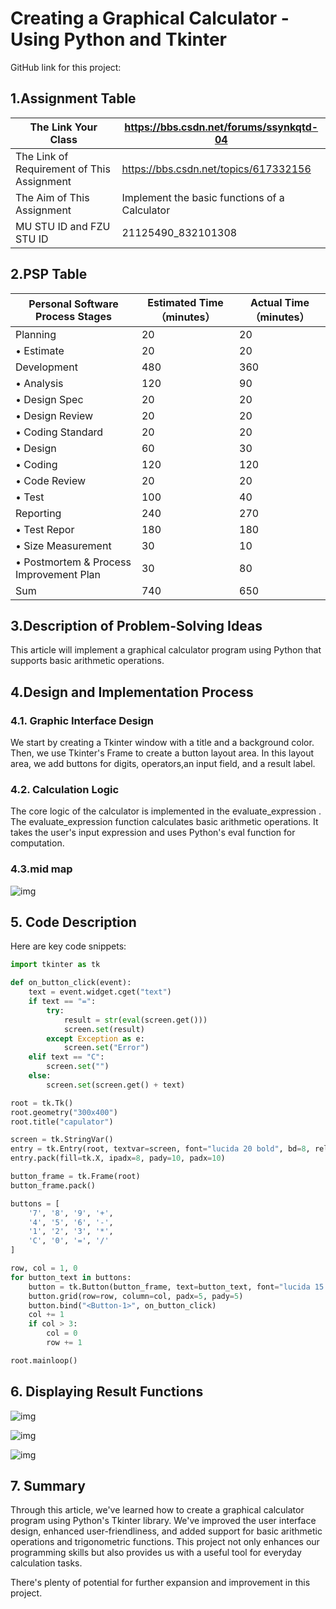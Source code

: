 # Creating a Graphical Calculator - Using Python and Tkinter
GitHub link for this project:[](https://github.com/KianaSimon/calculator/tree/master)
## 1.Assignment Table

| The Link Your Class                        | https://bbs.csdn.net/forums/ssynkqtd-04       |
| --------------------------------------- | --------------------------------------------- |
| The Link of Requirement of This Assignment |             https://bbs.csdn.net/topics/617332156           |
| The Aim of This Assignment                 | Implement the basic functions of a Calculator |
| MU STU ID and FZU STU ID                   | 21125490_832101308                           |

## 2.PSP Table

|Personal Software Process Stages| Estimated Time（minutes）| Actual Time（minutes）|  
---|---|---  
Planning| 20| 20  
• Estimate| 20| 20  
Development| 480| 360  
• Analysis| 120| 90  
• Design Spec| 20| 20  
• Design Review| 20| 20  
• Coding Standard| 20| 20  
• Design| 60| 30  
• Coding| 120| 120  
• Code Review| 20| 20  
• Test| 100| 40  
Reporting| 240| 270  
• Test Repor| 180| 180  
• Size Measurement| 30| 10  
• Postmortem & Process Improvement Plan| 30| 80  
Sum| 740| 650  

## 3.Description of Problem-Solving Ideas

This article will implement  a graphical calculator program using Python that supports basic arithmetic operations.

##  4.Design and Implementation Process
### 4.1. Graphic Interface Design

We start by creating a Tkinter window with a title and a background color. Then, we use Tkinter's Frame to create a button layout area. In this layout area, we add buttons for digits, operators,an input field, and a result label. 
### 4.2. Calculation Logic

The core logic of the calculator is implemented in the evaluate_expression . The evaluate_expression function calculates basic arithmetic operations. It takes the user's input expression and uses Python's eval function for computation. 

### 4.3.mid map


![img](https://img-community.csdnimg.cn/images/c74ce24225ad4a9ca195c952fcbce1c5.png "#left")


## 5. Code Description
Here are key code snippets:

```python
import tkinter as tk

def on_button_click(event):
    text = event.widget.cget("text")
    if text == "=":
        try:
            result = str(eval(screen.get()))
            screen.set(result)
        except Exception as e:
            screen.set("Error")
    elif text == "C":
        screen.set("")
    else:
        screen.set(screen.get() + text)

root = tk.Tk()
root.geometry("300x400")
root.title("capulator")

screen = tk.StringVar()
entry = tk.Entry(root, textvar=screen, font="lucida 20 bold", bd=8, relief=tk.SUNKEN, justify=tk.RIGHT)
entry.pack(fill=tk.X, ipadx=8, pady=10, padx=10)

button_frame = tk.Frame(root)
button_frame.pack()

buttons = [
    '7', '8', '9', '+',
    '4', '5', '6', '-',
    '1', '2', '3', '*',
    'C', '0', '=', '/'
]

row, col = 1, 0
for button_text in buttons:
    button = tk.Button(button_frame, text=button_text, font="lucida 15 bold", padx=20, pady=20)
    button.grid(row=row, column=col, padx=5, pady=5)
    button.bind("<Button-1>", on_button_click)
    col += 1
    if col > 3:
        col = 0
        row += 1

root.mainloop()


```

## 6. Displaying Result Functions

![img](https://img-community.csdnimg.cn/images/b8e3f532a36a41e1bf7b168aee1b03cd.png "#left")

![img](https://img-community.csdnimg.cn/images/71f1e1fbecd240c0a306d7d6185ec7f7.png "#left")

![img](https://img-community.csdnimg.cn/images/c55ea9d74a044c63bcad6de6f0962238.png "#left")



## 7. Summary

Through this article, we've learned how to create a graphical calculator program using Python's Tkinter library. We've improved the user interface design, enhanced user-friendliness, and added support for basic arithmetic operations and trigonometric functions. This project not only enhances our programming skills but also provides us with a useful tool for everyday calculation tasks.

There's plenty of potential for further expansion and improvement in this project. 
